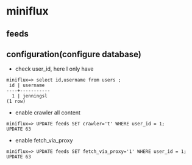 # miniflux


## feeds


## configuration(configure database)
- check user_id, here I only have
```
miniflux=> select id,username from users ;
 id | username
----+-----------
  1 | jenningsl
(1 row)
```
- enable crawler all content
```
miniflux=> UPDATE feeds SET crawler='t' WHERE user_id = 1;
UPDATE 63
```

- enable fetch_via_proxy
```
miniflux=> UPDATE feeds SET fetch_via_proxy='1' WHERE user_id = 1;
UPDATE 63
```
